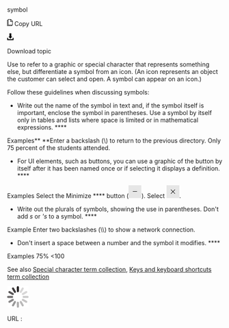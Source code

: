 # 

symbol

![Copy URL](media/symbol/Copy.png)
Copy URL

![Download](media/symbol/Download.png)

Download topic

Use to
refer to a graphic or special character that represents something
else, but differentiate a symbol from an icon. (An icon represents
an object the customer can select and open. A symbol can appear on
an icon.)

Follow these guidelines when discussing symbols:

  - Write
    out the name of the symbol in text and, if the symbol itself is
    important, enclose the symbol in parentheses. Use a symbol by itself
    only in tables and lists where space is limited or in mathematical
    expressions. ****

Examples**
**Enter a backslash (\\) to return to the previous directory. 
Only 75 percent of the students attended. 

  - For
    UI elements, such as buttons, you can use a graphic of the button by
    itself after it has been named once or if selecting it displays a
    definition. ****

Examples
Select the Minimize **** button (![](media/symbol/1689948149.PNG)).
Select ![](media/symbol/1414490202.PNG). 

  - Write out the plurals of symbols, showing the use in parentheses. Don't add *s* or *'s* to a symbol. ****

Example Enter two backslashes (\\\\) to show a network connection. 

  - Don't insert a space between a number and the symbol it modifies. ****

Examples
75%
\<100 

See also [Special character term collection](https://worldready.cloudapp.net/Styleguide/Read?id=2700&topicid=28875), [Keys and keyboard shortcuts term collection](https://worldready.cloudapp.net/Styleguide/Read?id=2700&topicid=27401)[](https://worldready.cloudapp.net/Styleguide/Read?id=1413&topicid=3863)

![In progress](media/symbol/activity-large.gif)

URL :
